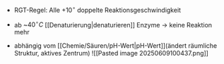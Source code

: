 - RGT-Regel: Alle +$10^\circ$ doppelte Reaktionsgeschwindigkeit

- ab ~${} 40^\circ C$ [[Denaturierung|denaturieren]] Enzyme -> keine Reaktion mehr

- abhängig vom [[Chemie/Säuren/pH-Wert|pH-Wert]](ändert räumliche Struktur, aktives Zentrum)
	![[Pasted image 20250609100437.png]]